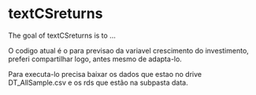 
# textCSreturns

<!-- badges: start -->
<!-- badges: end -->

The goal of textCSreturns is to ...


O codigo atual é o para previsao da variavel crescimento do investimento,
preferi compartilhar logo, antes mesmo de adapta-lo.

Para executa-lo precisa baixar os dados que estao no drive DT_AllSample.csv e os
rds que estão na subpasta data.
